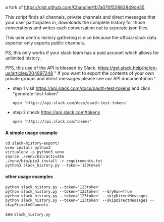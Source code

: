 a fork of https://gist.github.com/Chandler/fb7a070f52883849de35

This script finds all channels, private channels and direct messages
that your user participates in, downloads the complete history for
those converations and writes each conversation out to seperate json files.

This user centric history gathering is nice because the official slack data exporter
only exports public channels.

PS, this only works if your slack team has a paid account which allows for unlimited history.

PPS, this use of the API is blessed by Slack.
https://get.slack.help/hc/en-us/articles/204897248
" If you want to export the contents of your own private groups and direct messages
please see our API documentation."


- step 1 visit https://api.slack.com/docs/oauth-test-tokens and click "generate-test-token"

  ```shell
  open 'https://api.slack.com/docs/oauth-test-tokens'
  ```

- step 2 check https://api.slack.com/tokens

  ```shell
  open 'https://api.slack.com/tokens'
  ```

#### A simple usage example

```shell
cd slack-history-export/
brew install python3
virtualenv -p python3 venv
source ./venv/bin/activate
./venv/bin/pip3 install -r requirements.txt
python3 slack_history.py --token='123token'
```

#### other usage examples

```shell
python slack_history.py --token='123token'
python slack_history.py --token='123token' --dryRun=True
python slack_history.py --token='123token' --skipDirectMessages
python slack_history.py --token='123token' --skipDirectMessages --skipPrivateChannels
```

see `slack_history.py`
